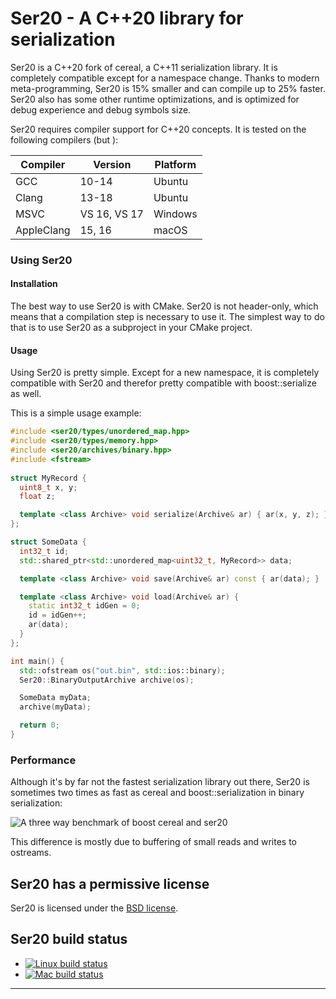 Ser20 - A C++20 library for serialization
==========================================

Ser20 is a C++20 fork of cereal, a C++11 serialization library. It is completely compatible
except for a namespace change. Thanks to modern meta-programming, Ser20 is 15% smaller and 
can compile up to 25% faster. Ser20 also has some other runtime optimizations, and is optimized for debug experience and debug symbols size.

Ser20 requires compiler support for C++20 concepts. It is tested on the following compilers (but ):

| Compiler | Version | Platform |
|----------|---------|-----------|
| GCC | 10-14 | Ubuntu |
| Clang | 13-18 | Ubuntu |
| MSVC | VS 16, VS 17 | Windows |
| AppleClang | 15, 16 | macOS |

### Using Ser20

#### Installation

The best way to use Ser20 is with CMake. Ser20 is not header-only, which means that a compilation step is necessary to use it.
The simplest way to do that is to use Ser20 as a subproject in your CMake project.

#### Usage

Using Ser20 is pretty simple. Except for a new namespace, it is completely compatible with Ser20
and therefor pretty compatible with boost::serialize as well.

This is a simple usage example:

```cpp
#include <ser20/types/unordered_map.hpp>
#include <ser20/types/memory.hpp>
#include <ser20/archives/binary.hpp>
#include <fstream>
    
struct MyRecord {
  uint8_t x, y;
  float z;

  template <class Archive> void serialize(Archive& ar) { ar(x, y, z); }
};

struct SomeData {
  int32_t id;
  std::shared_ptr<std::unordered_map<uint32_t, MyRecord>> data;

  template <class Archive> void save(Archive& ar) const { ar(data); }

  template <class Archive> void load(Archive& ar) {
    static int32_t idGen = 0;
    id = idGen++;
    ar(data);
  }
};

int main() {
  std::ofstream os("out.bin", std::ios::binary);
  Ser20::BinaryOutputArchive archive(os);

  SomeData myData;
  archive(myData);

  return 0;
}
```

### Performance

Although it's by far not the fastest serialization library out there, Ser20 is
sometimes two times as fast as cereal and boost::serialization in binary serialization:

![A three way benchmark of boost cereal and ser20](doc/benchmarks.png)

This difference is mostly due to buffering of small reads and writes to ostreams.

## Ser20 has a permissive license

Ser20 is licensed under the [BSD license](http://opensource.org/licenses/BSD-3-Clause).

## Ser20 build status

* [![Linux build status](https://github.com/royjacobson/ser20/actions/workflows/ci.yml/badge.svg)](https://github.com/royjacobson/ser20/actions/workflows/ci.yml)
* [![Mac build status](https://github.com/royjacobson/ser20/actions/workflows/ci-macos.yml/badge.svg)](https://github.com/royjacobson/ser20/actions/workflows/ci-macos.yml)
<!---
* [![Windows build status](https://ci.appveyor.com/api/projects/status/91aou6smj36or0vb/branch/master?svg=true)](https://ci.appveyor.com/project/AzothAmmo/Ser20/branch/master)

--->

---
